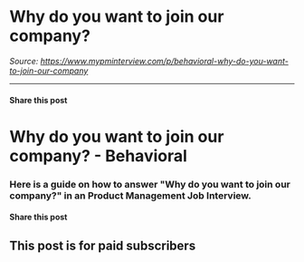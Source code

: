 # Why do you want to join our company?

*Source: https://www.mypminterview.com/p/behavioral-why-do-you-want-to-join-our-company*

---

#### Share this post

# Why do you want to join our company? - Behavioral

### Here is a guide on how to answer "Why do you want to join our company?" in an Product Management Job Interview.

#### Share this post

## This post is for paid subscribers

